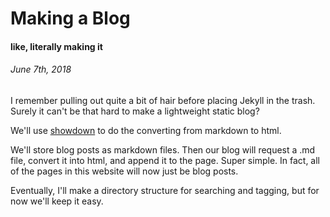 # Making a Blog 
#### like, literally making it
###### *June 7th, 2018*

I remember pulling out quite a bit of hair before placing Jekyll in the trash. Surely it can't be that hard to make a lightweight static blog?


We'll use [showdown](https://github.com/showdownjs/showdown) to do the converting from markdown to html.

We'll store blog posts as markdown files. Then our blog will request a .md file, convert it into html, and append it to the page. Super simple. In fact, all of the pages in this website will now just be blog posts.

Eventually, I'll make a directory structure for searching and tagging, but for now we'll keep it easy.
